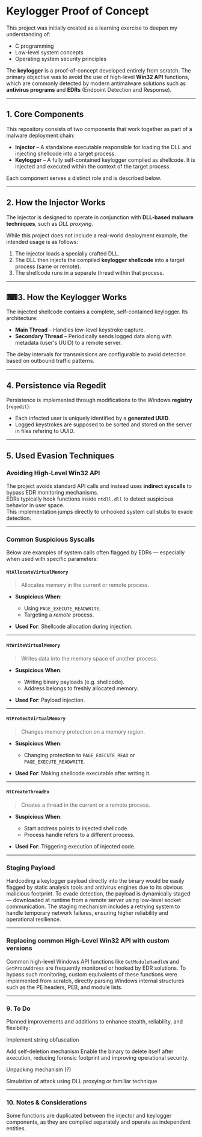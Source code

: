 # Keylogger Proof of Concept

This project was initially created as a learning exercise to deepen my understanding of:

- C programming  
- Low-level system concepts  
- Operating system security principles  

The **keylogger** is a proof-of-concept developed entirely from scratch. The primary objective was to avoid the use of high-level **Win32 API** functions, which are commonly detected by modern antimalware solutions such as **antivirus programs** and **EDRs** (Endpoint Detection and Response).

---

## 1. Core Components

This repository consists of two components that work together as part of a malware deployment chain:

- **Injector** – A standalone executable responsible for loading the DLL and injecting shellcode into a target process.  
- **Keylogger** – A fully self-contained keylogger compiled as shellcode. It is injected and executed within the context of the target process.

Each component serves a distinct role and is described below.

---

## 2. How the Injector Works

The injector is designed to operate in conjunction with **DLL-based malware techniques**, such as *DLL proxying*.

While this project does not include a real-world deployment example, the intended usage is as follows:

1. The injector loads a specially crafted DLL.
2. The DLL then injects the compiled **keylogger shellcode** into a target process (same or remote).
3. The shellcode runs in a separate thread within that process.

---

## ⌨3. How the Keylogger Works

The injected shellcode contains a complete, self-contained keylogger. Its architecture:

- **Main Thread** – Handles low-level keystroke capture.
- **Secondary Thread** – Periodically sends logged data along with metadata (user's UUID) to a remote server.

The delay intervals for transmissions are configurable to avoid detection based on outbound traffic patterns.

---

## 4. Persistence via Regedit

Persistence is implemented through modifications to the Windows **registry** (`regedit`):

- Each infected user is uniquely identified by a **generated UUID**.
- Logged keystrokes are supposed to be sorted and stored on the server in files refering to UUID.

---

## 5. Used Evasion Techniques

### Avoiding High-Level Win32 API

The project avoids standard API calls and instead uses **indirect syscalls** to bypass EDR monitoring mechanisms.  
EDRs typically hook functions inside `ntdll.dll` to detect suspicious behavior in user space.  
This implementation jumps directly to unhooked system call stubs to evade detection.

---

### Common Suspicious Syscalls

Below are examples of system calls often flagged by EDRs — especially when used with specific parameters:

#### `NtAllocateVirtualMemory`

> Allocates memory in the current or remote process.

- **Suspicious When**:
  - Using `PAGE_EXECUTE_READWRITE`.
  - Targeting a *remote* process.

- **Used For**: Shellcode allocation during injection.

---

#### `NtWriteVirtualMemory`

> Writes data into the memory space of another process.

- **Suspicious When**:
  - Writing binary payloads (e.g. shellcode).
  - Address belongs to freshly allocated memory.

- **Used For**: Payload injection.

---

#### `NtProtectVirtualMemory`

> Changes memory protection on a memory region.

- **Suspicious When**:
  - Changing protection to `PAGE_EXECUTE_READ` or `PAGE_EXECUTE_READWRITE`.

- **Used For**: Making shellcode executable after writing it.

---

#### `NtCreateThreadEx`

> Creates a thread in the current or a remote process.

- **Suspicious When**:
  - Start address points to injected shellcode.
  - Process handle refers to a different process.

- **Used For**: Triggering execution of injected code.

---

### Staging Payload

Hardcoding a keylogger payload directly into the binary would be easily flagged by static analysis tools and antivirus engines due to its obvious malicious footprint.
To evade detection, the payload is dynamically staged — downloaded at runtime from a remote server using low-level socket communication.
The staging mechanism includes a retrying system to handle temporary network failures, ensuring higher reliability and operational resilience. 

---

### Replacing common High-Level Win32 API with custom versions

Common high-level Windows API functions like `GetModuleHandleW` and `GetProcAddress` are frequently monitored or hooked by EDR solutions.
To bypass such monitoring, custom equivalents of these functions were implemented from scratch, directly parsing Windows internal structures such as the PE headers, PEB, and module lists.

---

### 9. To Do

Planned improvements and additions to enhance stealth, reliability, and flexibility:

Implement string obfuscation

Add self-deletion mechanism
Enable the binary to delete itself after execution, reducing forensic footprint and improving operational security.

Unpacking mechanism (?)

Simulation of attack using DLL proxying or familiar technique

---

### 10. Notes & Considerations

Some functions are duplicated between the injector and keylogger components, as they are compiled separately and operate as independent entities.
